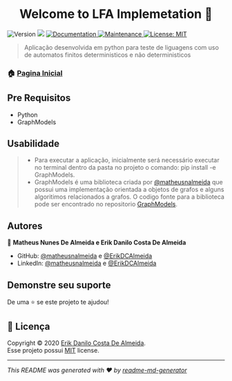 <h1 align="center">Welcome to LFA Implemetation 👋</h1>
<p>
  <img alt="Version" src="https://img.shields.io/badge/version-1.0.0-blue.svg?cacheSeconds=2592000" />
  <img src="https://img.shields.io/badge/Python-%3E%3D.svg" />
  <a href="https://github.com/ErikDCAlmeida/LFA_Implemetation/#readmme#" target="_blank">
    <img alt="Documentation" src="https://img.shields.io/badge/documentation-yes-brightgreen.svg" />
  </a>
  <a href="https://github.com/ErikDCAlmeida/LFA_Implemetation/graphs/commit-activity" target="_blank">
    <img alt="Maintenance" src="https://img.shields.io/badge/Maintained%3F-yes-green.svg" />
  </a>
  <a href="https://github.com/ErikDCAlmeida/LFA_Implemetation/blob/master/LICENSE" target="_blank">
    <img alt="License: MIT" src="https://img.shields.io/github/license/ErikDCAlmeida/LFA_Implemetation" />
  </a>
</p>

> Aplicação desenvolvida em python para teste de liguagens com uso de automatos finitos deterministicos e não deterministicos

### 🏠 [Pagina Inicial](https://github.com/ErikDCAlmeida/LFA_Implemetation)

## Pre Requisitos

- Python
- GraphModels

## Usabilidade


> - Para executar a aplicação, inicialmente será necessário executar no terminal dentro da pasta no projeto o comando: pip install -e GraphModels.</br>
> - GraphModels é uma biblioteca criada por [@matheusnalmeida](https://github.com/matheusnalmeida) que possui uma implementação orientada a objetos de grafos e alguns algoritimos relacionados a grafos. O codigo fonte para a biblioteca pode ser encontrado no repositorio [GraphModels](https://github.com/matheusnalmeida/GraphModelsLIB).

## Autores

👤 **Matheus Nunes De Almeida e Erik Danilo Costa De Almeida**

* GitHub: [@matheusnalmeida](https://github.com/matheusnalmeida) e [@ErikDCAlmeida](https://github.com/ErikDCAlmeida)
* LinkedIn: [@matheusnalmeida](https://www.linkedin.com/in/matheus-nunes-de-almeida-387980194/) e [@ErikDCAlmeida](https://www.linkedin.com/in/erik-almeida-7b7358172/)

## Demonstre seu suporte

De uma ⭐️ se este projeto te ajudou!

## 📝 Licença

Copyright © 2020 [Erik Danilo Costa De Almeida](https://github.com/ErikDCAlmeida).<br />
Esse projeto possui [MIT](https://github.com/ErikDCAlmeida/LFA_Implemetation/blob/master/LICENSE) license.

***
_This README was generated with ❤️ by [readme-md-generator](https://github.com/kefranabg/readme-md-generator)_